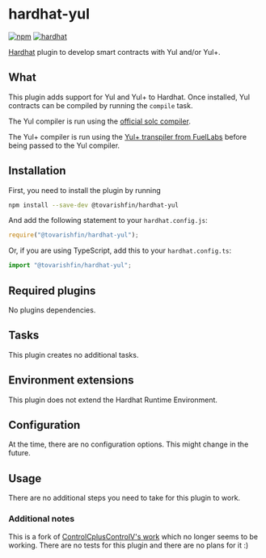 # hardhat-yul

[![npm](https://img.shields.io/npm/v/@tovarishfin/hardhat-yul.svg)](https://www.npmjs.com/package/@tovarishfin/hardhat-yul) [![hardhat](https://hardhat.org/buidler-plugin-badge.svg?1)](https://hardhat.org)

[Hardhat](https://hardhat.org) plugin to develop smart contracts with Yul and/or Yul+.

## What

This plugin adds support for Yul and Yul+ to Hardhat. Once installed, Yul contracts can be compiled by running the `compile` task.

The Yul compiler is run using the [official solc compiler](https://github.com/ethereum/solc-js#readme).

The Yul+ compiler is run using the [Yul+ transpiler from FuelLabs](https://github.com/FuelLabs/yulp) before being passed to the Yul compiler.

## Installation

First, you need to install the plugin by running

```bash
npm install --save-dev @tovarishfin/hardhat-yul
```

And add the following statement to your `hardhat.config.js`:

```js
require("@tovarishfin/hardhat-yul");
```

Or, if you are using TypeScript, add this to your `hardhat.config.ts`:

```ts
import "@tovarishfin/hardhat-yul";
```

## Required plugins

No plugins dependencies.

## Tasks

This plugin creates no additional tasks.

## Environment extensions

This plugin does not extend the Hardhat Runtime Environment.

## Configuration

At the time, there are no configuration options. This might change in the future.

## Usage

There are no additional steps you need to take for this plugin to work.

### Additional notes

This is a fork of [ControlCplusControlV's work](https://github.com/ControlCplusControlV/hardhat-Yul) which no longer seems to be working.
There are no tests for this plugin and there are no plans for it :)
